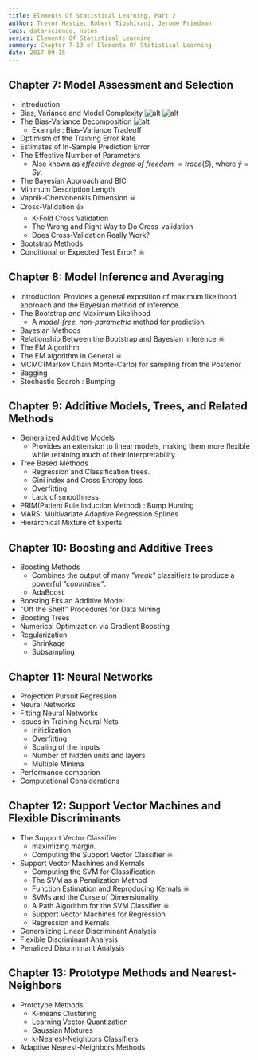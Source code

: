 ```yaml
---
title: Elements Of Statistical Learning, Part 2
author: Trevor Hastie, Robert Tibshirani, Jerome Friedman 
tags: data-science, notes
series: Elements Of Statistical Learning
summary: Chapter 7-13 of Elements Of Statistical Learning
date: 2017-09-15
---
```


## Chapter 7: Model Assessment and Selection
- Introduction
- Bias, Variance and Model Complexity
![alt](/images/esl/7_bias_var.png)
![alt](/images/esl/7_cross_val.png)
- The Bias-Variance Decomposition
![alt](/images/esl/7_bias_var_trade.png)
    - Example : Bias-Variance Tradeoff
- Optimism of the Training Error Rate
- Estimates of In-Sample Prediction Error
- The Effective Number of Parameters
    - Also known as *effective degree of freedom* $= trace(S)$, where $\hat y=Sy$. 
- The Bayesian Approach and BIC
- Minimum Description Length
- Vapnik-Chervonenkis Dimension ☠ 
- Cross-Validation 👍  
    - K-Fold Cross Validation
    - The Wrong and Right Way to Do Cross-validation
    - Does Cross-Validation Really Work?
- Bootstrap Methods
- Conditional or Expected Test Error? ☠ 

## Chapter 8: Model Inference and Averaging
- Introduction: Provides a general exposition of maximum likelihood approach and the Bayesian method of inference.   
- The Bootstrap and Maximum Likelihood
    - A *model-free, non-parametric* method for prediction.
- Bayesian Methods
- Relationship Between the Bootstrap and Bayesian Inference ☠ 
- The EM Algorithm
- The EM algorithm in General ☠
- MCMC(Markov Chain Monte-Carlo) for sampling from the Posterior 
- Bagging
- Stochastic Search : Bumping

## Chapter 9: Additive Models, Trees, and Related Methods 
- Generalized Additive Models
    - Provides an extension to linear models, making them more flexible while retaining much of their interpretability.
- Tree Based Methods
    - Regression and Classification trees.
    - Gini index and Cross Entropy loss
    - Overfitting
    - Lack of smoothness
- PRIM(Patient Rule Induction Method) : Bump Hunting
- MARS: Multivariate Adaptive Regression Splines
- Hierarchical Mixture of Experts


## Chapter 10: Boosting and Additive Trees
- Boosting Methods
    - Combines the output of many *"weak"* classifiers to produce a powerful *"committee"*. 
    - AdaBoost
- Boosting Fits an Additive Model
- "Off the Shelf" Procedures for Data Mining
- Boosting Trees
- Numerical Optimization via Gradient Boosting
- Regularization
    - Shrinkage
    - Subsampling

## Chapter 11: Neural Networks
- Projection Pursuit Regression
- Neural Networks
- Fitting Neural Networks
- Issues in Training Neural Nets
    - Initizlization
    - Overfitting
    - Scaling of the Inputs
    - Number of hidden units and layers
    - Multiple Minima
- Performance comparion 
- Computational Considerations

## Chapter 12: Support Vector Machines and Flexible Discriminants
- The Support Vector Classifier
    - maximizing margin.
    - Computing the Support Vector Classifier ☠
- Support Vector Machines and Kernals
    - Computing the SVM for Classification
    - The SVM as a Penalization Method
    - Function Estimation and Reproducing Kernals ☠
    - SVMs and the Curse of Dimensionality
    - A Path Algorithm for the SVM Classifier ☠
    - Support Vector Machines for Regression 
    - Regression and Kernals
- Generalizing Linear Discriminant Analysis
- Flexible Discriminant Analysis
- Penalized Discriminant Analysis

## Chapter 13: Prototype Methods and Nearest-Neighbors
- Prototype Methods
    - K-means Clustering
    - Learning Vector Quantization
    - Gaussian Mixtures
    - k-Nearest-Neighbors Classifiers
- Adaptive Nearest-Neighbors Methods